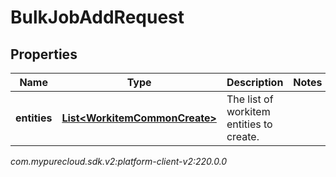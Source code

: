 # BulkJobAddRequest


## Properties

| Name | Type | Description | Notes |
| ------------ | ------------- | ------------- | ------------- |
| **entities** | [**List&lt;WorkitemCommonCreate&gt;**](WorkitemCommonCreate) | The list of workitem entities to create. |  |




_com.mypurecloud.sdk.v2:platform-client-v2:220.0.0_
